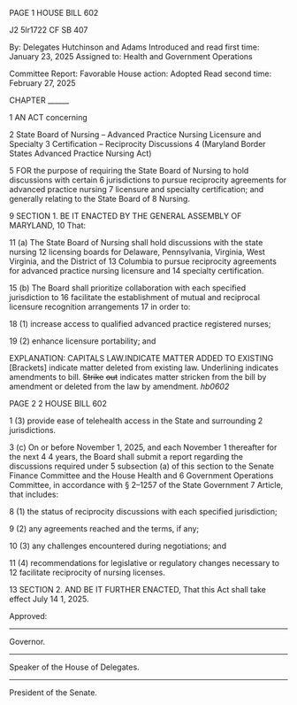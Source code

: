 PAGE 1
HOUSE BILL 602

J2 5lr1722
CF SB 407

By: Delegates Hutchinson and Adams
Introduced and read first time: January 23, 2025
Assigned to: Health and Government Operations

Committee Report: Favorable
House action: Adopted
Read second time: February 27, 2025

CHAPTER ______

1 AN ACT concerning

2 State Board of Nursing – Advanced Practice Nursing Licensure and Specialty
3 Certification – Reciprocity Discussions
4 (Maryland Border States Advanced Practice Nursing Act)

5 FOR the purpose of requiring the State Board of Nursing to hold discussions with certain
6 jurisdictions to pursue reciprocity agreements for advanced practice nursing
7 licensure and specialty certification; and generally relating to the State Board of
8 Nursing.

9 SECTION 1. BE IT ENACTED BY THE GENERAL ASSEMBLY OF MARYLAND,
10 That:

11 (a) The State Board of Nursing shall hold discussions with the state nursing
12 licensing boards for Delaware, Pennsylvania, Virginia, West Virginia, and the District of
13 Columbia to pursue reciprocity agreements for advanced practice nursing licensure and
14 specialty certification.

15 (b) The Board shall prioritize collaboration with each specified jurisdiction to
16 facilitate the establishment of mutual and reciprocal licensure recognition arrangements
17 in order to:

18 (1) increase access to qualified advanced practice registered nurses;

19 (2) enhance licensure portability; and

EXPLANATION: CAPITALS LAW.INDICATE MATTER ADDED TO EXISTING
[Brackets] indicate matter deleted from existing law.
Underlining indicates amendments to bill.
~~Strike~~ ~~out~~ indicates matter stricken from the bill by amendment or deleted from the law by
amendment. *hb0602*

PAGE 2
2 HOUSE BILL 602

1 (3) provide ease of telehealth access in the State and surrounding
2 jurisdictions.

3 (c) On or before November 1, 2025, and each November 1 thereafter for the next
4 4 years, the Board shall submit a report regarding the discussions required under
5 subsection (a) of this section to the Senate Finance Committee and the House Health and
6 Government Operations Committee, in accordance with § 2–1257 of the State Government
7 Article, that includes:

8 (1) the status of reciprocity discussions with each specified jurisdiction;

9 (2) any agreements reached and the terms, if any;

10 (3) any challenges encountered during negotiations; and

11 (4) recommendations for legislative or regulatory changes necessary to
12 facilitate reciprocity of nursing licenses.

13 SECTION 2. AND BE IT FURTHER ENACTED, That this Act shall take effect July
14 1, 2025.

Approved:

________________________________________________________________________________
Governor.

________________________________________________________________________________
Speaker of the House of Delegates.

________________________________________________________________________________
President of the Senate.